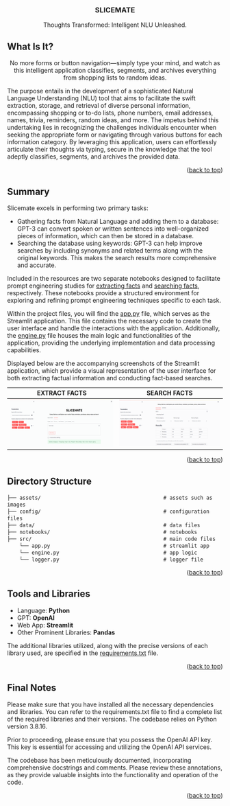 <!-- PROJECT NAME -->

<br />
<div align="center">
  <h3 align="center">SLICEMATE</h3>
  <p align="center">
       Thoughts Transformed: Intelligent NLU Unleashed.
  </p>
</div>

<!-- ABOUT PROJECT -->
## What Is It?

<div align="center">

No more forms or button navigation—simply type your mind, and watch as this intelligent application classifies, segments, and archives everything from shopping lists to random ideas.
  
</div>

The purpose entails in the development of a sophisticated Natural Language Understanding (NLU) tool that aims to facilitate the swift extraction, storage, and retrieval of diverse personal information, encompassing shopping or to-do lists, phone numbers, email addresses, names, trivia, reminders, random ideas, and more. The impetus behind this undertaking lies in recognizing the challenges individuals encounter when seeking the appropriate form or navigating through various buttons for each information category. By leveraging this application, users can effortlessly articulate their thoughts via typing, secure in the knowledge that the tool adeptly classifies, segments, and archives the provided data.

<p align="right">(<a href="#top">back to top</a>)</p>


<!-- PROJECT SUMMARY -->
## Summary

Slicemate excels in performing two primary tasks:

*  Gathering facts from Natural Language and adding them to a database: GPT-3 can convert spoken or written sentences into well-organized pieces of information, which can then be stored in a database.
*  Searching the database using keywords: GPT-3 can help improve searches by including synonyms and related terms along with the original keywords. This makes the search results more comprehensive and accurate.

Included in the resources are two separate notebooks designed to facilitate prompt engineering studies for <a href='https://github.com/kaustubhbhavsar/gpt-information-extractor/blob/main/notebooks/prompt_engineering_fact_extraction.ipynb'>extracting facts</a> and <a href='https://github.com/kaustubhbhavsar/gpt-information-extractor/blob/main/notebooks/prompt_engineering_querying_facts.ipynb'>searching facts</a>, respectively. These notebooks provide a structured environment for exploring and refining prompt engineering techniques specific to each task.

Within the project files, you will find the <a href='https://github.com/kaustubhbhavsar/gpt-information-extractor/blob/main/src/app.py'>app.py</a> file, which serves as the Streamlit application. This file contains the necessary code to create the user interface and handle the interactions with the application. Additionally, the <a href='https://github.com/kaustubhbhavsar/gpt-information-extractor/blob/main/src/engine.py'>engine.py</a> file houses the main logic and functionalities of the application, providing the underlying implementation and data processing capabilities.

Displayed below are the accompanying screenshots of the Streamlit application, which provide a visual representation of the user interface for both extracting factual information and conducting fact-based searches.

EXTRACT FACTS             |  SEARCH FACTS
:-------------------------:|:-------------------------:
![Extract Facts](https://github.com/kaustubhbhavsar/gpt-information-extractor/blob/main/assets/add_facts.png) | ![Search Facts](https://github.com/kaustubhbhavsar/gpt-information-extractor/blob/main/assets/search_facts.png)


<p align="right">(<a href="#top">back to top</a>)</p>


<!-- Project Directory Structure -->
## Directory Structure
```
├── assets/                                        # assets such as images 
├── config/                                        # configuration files 
├── data/                                          # data files
├── notebooks/                                     # notebooks
├── src/                                           # main code files
    └── app.py                                     # streamlit app
    └── engine.py                                  # app logic
    └── logger.py                                  # logger file 
```

<p align="right">(<a href="#top">back to top</a>)</p>


<!-- Tools and Libraries used -->
## Tools and Libraries

*   Language: <b>Python</b>
*   GPT: <b>OpenAI</b>
*   Web App: <b>Streamlit</b>
*   Other Prominent Libraries: <b>Pandas</b>

The additional libraries utilized, along with the precise versions of each library used, are specified in the <a href="requirements.txt">requirements.txt</a> file.

<p align="right">(<a href="#top">back to top</a>)</p>

<!-- Final Notes -->
## Final Notes

Please make sure that you have installed all the necessary dependencies and libraries. You can refer to the requirements.txt file to find a complete list of the required libraries and their versions. The codebase relies on Python version 3.8.16.

Prior to proceeding, please ensure that you possess the OpenAI API key. This key is essential for accessing and utilizing the OpenAI API services.

The codebase has been meticulously documented, incorporating comprehensive docstrings and comments. Please review these annotations, as they provide valuable insights into the functionality and operation of the code.

<p align="right">(<a href="#top">back to top</a>)</p>
